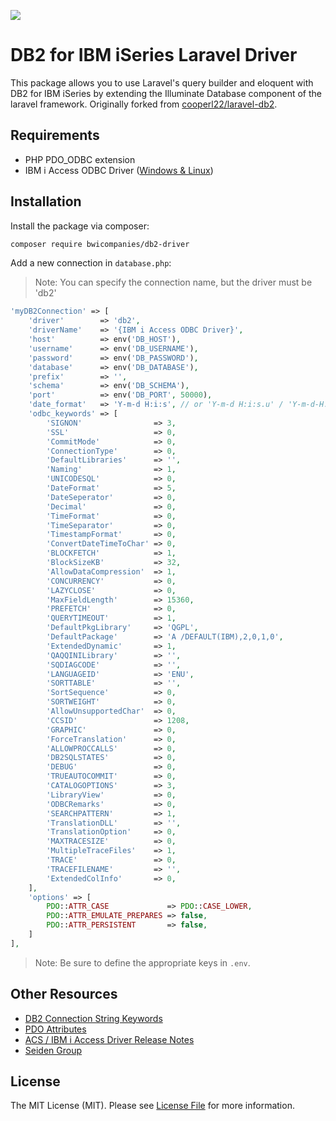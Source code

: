 [<img src="https://banners.beyondco.de/db2-driver.png?theme=dark&packageManager=composer+require&packageName=bwicompanies%2Fdb2-driver&pattern=bankNote&style=style_1&description=DB2+for+IBM+iSeries+connectivity+for+Laravel&md=1&showWatermark=0&fontSize=100px&images=server&widths=auto"/>]()

# DB2 for IBM iSeries Laravel Driver
This package allows you to use Laravel's query builder and eloquent with DB2 for IBM iSeries by extending the Illuminate Database component of the laravel framework. Originally forked from [cooperl22/laravel-db2](https://github.com/cooperl22/laravel-db2).

## Requirements
- PHP PDO_ODBC extension
- IBM i Access ODBC Driver ([Windows & Linux](https://ibmi-oss-docs.readthedocs.io/en/latest/odbc/installation.html))

## Installation

Install the package via composer:

```bash
composer require bwicompanies/db2-driver
```

Add a new connection in `database.php`:
> Note: You can specify the connection name, but the driver must be 'db2'
```php
'myDB2Connection' => [
    'driver'        => 'db2',
    'driverName'    => '{IBM i Access ODBC Driver}',
    'host'          => env('DB_HOST'),
    'username'      => env('DB_USERNAME'),
    'password'      => env('DB_PASSWORD'),
    'database'      => env('DB_DATABASE'),
    'prefix'        => '',
    'schema'        => env('DB_SCHEMA'),
    'port'          => env('DB_PORT', 50000),
    'date_format'   => 'Y-m-d H:i:s', // or 'Y-m-d H:i:s.u' / 'Y-m-d-H.i.s.u'
    'odbc_keywords' => [
        'SIGNON'                => 3,
        'SSL'                   => 0,
        'CommitMode'            => 0,
        'ConnectionType'        => 0,
        'DefaultLibraries'      => '',
        'Naming'                => 1,
        'UNICODESQL'            => 0,
        'DateFormat'            => 5,
        'DateSeperator'         => 0,
        'Decimal'               => 0,
        'TimeFormat'            => 0,
        'TimeSeparator'         => 0,
        'TimestampFormat'       => 0,
        'ConvertDateTimeToChar' => 0,
        'BLOCKFETCH'            => 1,
        'BlockSizeKB'           => 32,
        'AllowDataCompression'  => 1,
        'CONCURRENCY'           => 0,
        'LAZYCLOSE'             => 0,
        'MaxFieldLength'        => 15360,
        'PREFETCH'              => 0,
        'QUERYTIMEOUT'          => 1,
        'DefaultPkgLibrary'     => 'QGPL',
        'DefaultPackage'        => 'A /DEFAULT(IBM),2,0,1,0',
        'ExtendedDynamic'       => 1,
        'QAQQINILibrary'        => '',
        'SQDIAGCODE'            => '',
        'LANGUAGEID'            => 'ENU',
        'SORTTABLE'             => '',
        'SortSequence'          => 0,
        'SORTWEIGHT'            => 0,
        'AllowUnsupportedChar'  => 0,
        'CCSID'                 => 1208,
        'GRAPHIC'               => 0,
        'ForceTranslation'      => 0,
        'ALLOWPROCCALLS'        => 0,
        'DB2SQLSTATES'          => 0,
        'DEBUG'                 => 0,
        'TRUEAUTOCOMMIT'        => 0,
        'CATALOGOPTIONS'        => 3,
        'LibraryView'           => 0,
        'ODBCRemarks'           => 0,
        'SEARCHPATTERN'         => 1,
        'TranslationDLL'        => '',
        'TranslationOption'     => 0,
        'MAXTRACESIZE'          => 0,
        'MultipleTraceFiles'    => 1,
        'TRACE'                 => 0,
        'TRACEFILENAME'         => '',
        'ExtendedColInfo'       => 0,
    ],
    'options' => [
        PDO::ATTR_CASE             => PDO::CASE_LOWER,
        PDO::ATTR_EMULATE_PREPARES => false,
        PDO::ATTR_PERSISTENT       => false,
    ]
],
```

> Note: Be sure to define the appropriate keys in `.env`.

## Other Resources
- [DB2 Connection String Keywords](https://www.ibm.com/docs/fr/i/7.3?topic=details-connection-string-keywords)
- [PDO Attributes](https://www.w3resource.com/php/pdo/php-pdo.php)
- [ACS / IBM i Access Driver Release Notes](https://www.ibm.com/support/pages/ibm-i-access-acs-updates-pase)
- [Seiden Group](https://www.seidengroup.com/blog/)

## License
The MIT License (MIT). Please see [License File](LICENSE.md) for more information.
